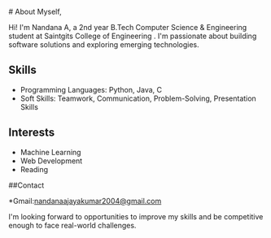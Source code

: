 <div><br class="Apple-interchange-newline"># About Myself,

Hi! I'm Nandana A, a 2nd year B.Tech Computer Science & Engineering student at Saintgits College of Engineering .  I'm passionate about building software solutions and exploring emerging technologies.

## Skills

* Programming Languages: Python, Java, C
* Soft Skills: Teamwork, Communication, Problem-Solving, Presentation Skills

## Interests

* Machine Learning
* Web Development
* Reading

##Contact

*Gmail:nandanaajayakumar2004@gmail.com

I'm looking forward to opportunities to improve my skills and be competitive enough to face real-world challenges. 
